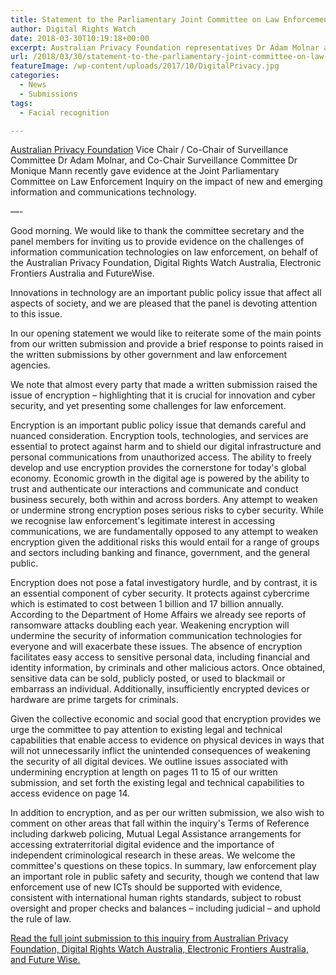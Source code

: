 ```yaml
---
title: Statement to the Parliamentary Joint Committee on Law Enforcement
author: Digital Rights Watch
date: 2018-03-30T10:19:18+00:00
excerpt: Australian Privacy Foundation representatives Dr Adam Molnar and Dr Monique Mann recently gave evidence at the Joint Parliamentary Committee on Law Enforcement Inquiry on the impact of new and emerging information and communications technology. They emphasized the importance of not undermining or weakening encryption.
url: /2018/03/30/statement-to-the-parliamentary-joint-committee-on-law-enforcement/
featureImage: /wp-content/uploads/2017/10/DigitalPrivacy.jpg
categories:
  - News
  - Submissions
tags:
  - Facial recognition

---
```

[Australian Privacy Foundation][1] Vice Chair / Co-Chair of Surveillance Committee Dr Adam Molnar, and Co-Chair Surveillance Committee Dr Monique Mann recently gave evidence at the Joint Parliamentary Committee on Law Enforcement Inquiry on the impact of new and emerging information and communications technology.

&#8212;-

Good morning. We would like to thank the committee secretary and the panel members for inviting us to provide evidence on the challenges of information communication technologies on law enforcement, on behalf of the Australian Privacy Foundation, Digital Rights Watch Australia, Electronic Frontiers Australia and FutureWise.

Innovations in technology are an important public policy issue that affect all aspects of society, and we are pleased that the panel is devoting attention to this issue.

In our opening statement we would like to reiterate some of the main points from our written submission and provide a brief response to points raised in the written submissions by other government and law enforcement agencies.

We note that almost every party that made a written submission raised the issue of encryption – highlighting that it is crucial for innovation and cyber security, and yet presenting some challenges for law enforcement.

Encryption is an important public policy issue that demands careful and nuanced consideration. Encryption tools, technologies, and services are essential to protect against harm and to shield our digital infrastructure and personal communications from unauthorized access. The ability to freely develop and use encryption provides the cornerstone for today's global economy. Economic growth in the digital age is powered by the ability to trust and authenticate our interactions and communicate and conduct business securely, both within and across borders. Any attempt to weaken or undermine strong encryption poses serious risks to cyber security. While we recognise law enforcement's legitimate interest in accessing communications, we are fundamentally opposed to any attempt to weaken encryption given the additional risks this would entail for a range of groups and sectors including banking and finance, government, and the general public.

Encryption does not pose a fatal investigatory hurdle, and by contrast, it is an essential component of cyber security. It protects against cybercrime which is estimated to cost between 1 billion and 17 billion annually. According to the Department of Home Affairs we already see reports of ransomware attacks doubling each year. Weakening encryption will undermine the security of information communication technologies for everyone and will exacerbate these issues. The absence of encryption facilitates easy access to sensitive personal data, including financial and identity information, by criminals and other malicious actors. Once obtained, sensitive data can be sold, publicly posted, or used to blackmail or embarrass an individual. Additionally, insufficiently encrypted devices or hardware are prime targets for criminals.

Given the collective economic and social good that encryption provides we urge the committee to pay attention to existing legal and technical capabilities that enable access to evidence on physical devices in ways that will not unnecessarily inflict the unintended consequences of weakening the security of all digital devices. We outline issues associated with undermining encryption at length on pages 11 to 15 of our written submission, and set forth the existing legal and technical capabilities to access evidence on page 14.

In addition to encryption, and as per our written submission, we also wish to comment on other areas that fall within the inquiry's Terms of Reference including darkweb policing, Mutual Legal Assistance arrangements for accessing extraterritorial digital evidence and the importance of independent criminological research in these areas. We welcome the committee's questions on these topics. In summary, law enforcement play an important role in public safety and security, though we contend that law enforcement use of new ICTs should be supported with evidence, consistent with international human rights standards, subject to robust oversight and proper checks and balances – including judicial – and uphold the rule of law.

[Read the full joint submission to this inquiry from Australian Privacy Foundation, Digital Rights Watch Australia, Electronic Frontiers Australia, and Future Wise.][2]

 [1]: https://privacy.org.au/
 [2]: /wp-content/uploads/2018/02/Sub23.pdf
